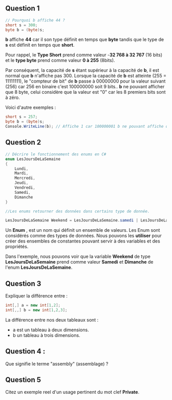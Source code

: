 
## Question 1


```C#
// Pourquoi b affiche 44 ?
short s = 300;
byte b = (byte)s;
```

**b** affiche **44** car il son type définit en temps que **byte** tandis que le type de **s** est définit en temps que **short**.

Pour rappel, le **Type Short** prend comme valeur -**32 768 à 32 767** (16 bits) et le **type byte** prend comme valeur **0 à 255** (8bits).

Par conséquent, la capacité de **s** étant supérieur à la capacité de **b**, il est normal que **b** n'affiche pas 300. Lorsque la capacité de **b** est atteinte (255 = 11111111), le "compteur de bit" de **b** passe à 00000000 pour la valeur suivant (256) car 256 en binaire c'est 100000000 soit 9 bits.. **b** ne pouvant afficher que 8 byte, celui considère que la valeur est "0" car les 8 premiers bits sont à zéro. 

Voici d'autre exemples : 

```C#
short s = 257;
byte b = (byte)s;
Console.WriteLine(b); // Affiche 1 car 100000001 b ne pouvant affiche que les 8 premier bits alors la console affichera "1"
```

## Question 2

```C#
// Décrire le fonctionnement des enums en C#
enum LesJoursDeLaSemaine
{
	Lundi,
	Mardi,
	Mercredi,
	Jeudi,
	Vendredi,
	Samedi,
	Dimanche
}

//Les enums retourner des données dans certains type de donnée.

LesJoursDeLaSemaine Weekend = LesJoursDeLaSemaine.samedi | LesJoursDeLaSemaine.Dimanche
```

Un **Enum** , est un nom qui définit un ensemble de valeurs. Les Enum sont considérés comme des types de données. Nous pouvons les **utiliser** pour créer des ensembles de constantes pouvant servir à des variables et des propriétés.

Dans l'exemple, nous pouvons voir que la variable **Weekend** de type **LesJoursDeLaSemaine** prend comme valeur **Samedi** et **Dimanche** de l'enum **LesJoursDeLaSemaine**.

## Question 3
Expliquer la différence entre :
```C#
int[,] a = new int[1,2];
int[,,] b = new int[1,2,3];
```

La différence entre nos deux tableaux sont :
- a est un tableau à deux dimensions.
- b un tableau à trois dimensions.

## Question 4 :
Que signifie le terme "assembly" (assemblage) ?

## Question 5
Citez un exemple reel d'un usage pertinent du mot clef **Private**.


